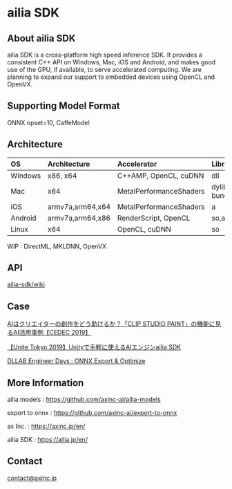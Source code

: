 # ailia SDK

## About ailia SDK

ailia SDK is a cross-platform high speed inference SDK. It provides a consistent C++ API on Windows, Mac, iOS and Android, and makes good use of the GPU, if available, to serve accelerated computing. We are planning to expand our support to embedded devices using OpenCL and OpenVX.

## Supporting Model Format

ONNX opset=10, CaffeModel

## Architecture

|OS|Architecture|Accelerator|Library|
|:---|:---|:---|:---|
|Windows|x86, x64|C++AMP, OpenCL, cuDNN|dll|
|Mac|x64|MetalPerformanceShaders|dylib, bundle|
|iOS|armv7a,arm64,x64|MetalPerformanceShaders|a|
|Android|armv7a,arm64,x86|RenderScript, OpenCL|so,a|
|Linux|x64|OpenCL, cuDNN|so|

WIP : DirectML, MKLDNN, OpenVX

## API

[ailia-sdk/wiki](https://github.com/axinc-ai/ailia-sdk/wiki)

## Case

[AIはクリエイターの創作をどう助けるか？「CLIP STUDIO PAINT」の機能に見るAI活用事例【CEDEC 2019】](https://www.gamebusiness.jp/article/2019/09/25/16233.html)

[【Unite Tokyo 2019】Unityで手軽に使えるAIエンジンailia SDK](https://www.slideshare.net/UnityTechnologiesJapan002/unite-tokyo-2019unityaiailia-sdk)

[DLLAB Engineer Days : ONNX Export & Optimize](https://www.slideshare.net/KazukiKyakuno/dllab-engineer-days-onnx-export-optimize)

## More Information

ailia models : https://github.com/axinc-ai/ailia-models

export to onnx : https://github.com/axinc-ai/export-to-onnx

ax Inc. : https://axinc.jp/en/

ailia SDK : https://ailia.jp/en/

## Contact

contact@axinc.jp
